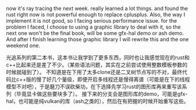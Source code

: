 now it's ray tracing the next week.
really learned a lot things.
and found the rust right now is not powerful enough to replace cplusplus.
Also, the way I implement it is not good, so I facing serious performance issue.
for the problem I faced, I choose to using a graphic library to deal with it, so the next one won't be the final book, will be some gfx-hal demo or ash demo.
And after I finish learning those graphic library I will rewrite this and the one weekend one.



光追系列的第二本书，这本书让我学到了更多东西，同时也让我感觉现在的rust和c++比起来还是差了不少。（某些语法问题，其实在之前尝试使用整数模板参数的时候就碰到了）。
不知道是在下用了太多clone还是二叉树节点写的不对，最终代码比c++版的慢了好几个量级，即便开启多线程还是慢得离谱（可能是在下的线程模型不对吧），于是磨刀不误砍柴功，在下选择先学习rust的图形库再来重写该系列（毕竟显卡做这些要块多了）。
接下来的分支会是图形库的demo，可能是gfx-hal，也可能是纯vulkan的库（ash之类的），然后在有把握的时候开始重写这些。
